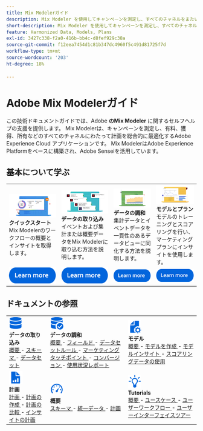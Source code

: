 ```yaml
---
title: Mix Modelerガイド
description: Mix Modeler を使用してキャンペーンを測定し、すべてのチャネルをまたいで総合的に計画を最適化する方法について説明します。
short-description: Mix Modeler を使用してキャンペーンを測定し、すべてのチャネルをまたいで総合的に計画を最適化する方法について説明します。
feature: Harmonized Data, Models, Plans
exl-id: 3427c338-f2a0-416b-bb4c-d8fef929c38a
source-git-commit: f12eea7454d1c81b347dc4960f5c491d81725f7d
workflow-type: tm+mt
source-wordcount: '203'
ht-degree: 18%

---
```


# Adobe Mix Modelerガイド

この技術ドキュメントガイドでは、Adobe **のMix Modeler** に関するセルフヘルプの支援を提供します。 Mix Modelerは、キャンペーンを測定し、有料、獲得、所有などのすべてのチャネルにわたって計画を総合的に最適化するAdobe Experience Cloud アプリケーションです。 Mix ModelerはAdobe Experience Platformをベースに構築され、Adobe Senseiを活用しています。

## 基本について学ぶ

<table style="table-layout:fixed">
  <tr style="border: 0;">
    <td>
    <a href="/help/get-started/about.md"><img src="assets/whatis-mm.png"></a>
    <div><strong> クイックスタート </strong><br/>Mix Modelerのワークフローの概要とインサイトを取得します。</div>
    </td>
    <td>
    <a href="/help/ingest-data/overview.md"><img src="assets/data-ingestion-mm.png"></a>
    <div><strong> データの取り込み </strong><br/> イベントおよび集計または概要データをMix Modelerに取り込む方法を説明します。</div>
    </td>
    <td>
    <a href="/help/harmonize-data/overview.md"><img src="assets/plan-mm.png"/></a>
    <div><strong> データの調和 </strong><br/> 集計データとイベントデータを一貫性のあるデータビューに同化する方法を説明します。 
    </div>
    </td>
    <td>
    <a href="/help/models/overview.md"><img src="assets/models-mm.png"></a>
    <div><strong> モデルとプラン </strong><br/> モデルのトレーニングとスコアリングを行い、マーケティングプランにインサイトを使用します。</div>
    </td>
  </tr>
  <tr style="border: 0;">
    <td align="center"><a href="/help/get-started/about.md"><img src="assets/learn-more-button.svg"></a></td>
    <td align="center"><a href="/help/ingest-data/overview.md"><img src="assets/learn-more-button.svg"></a></td>
    <td align="center"><a href="/help/harmonize-data/overview.md"><img src="assets/learn-more-button.svg"></a></td>
    <td align="center"><a href="/help/models/overview.md"><img src="assets/learn-more-button.svg"></a></td>
    </tr>
</table>


## ドキュメントの参照

<table style="table-layout:fixed">
  <tr style="border: 0;">
    <td>
      <img src="assets/Data.svg" width="35px"><br/>
      <strong> データの取り込み </strong><br/><a href="/help/ingest-data/overview.md"> 概要 </a> - <a href="/help/ingest-data/schemas.md"> スキーマ </a> - <a href="/help/ingest-data/datasets.md"> データセット </a> 
    </td>
    <td>
      <img src="assets/DataCheck.svg" width="35px"><br/>
      <strong> データの調和 </strong><br/><a href="/help/harmonize-data/overview.md"> 概要 </a> - <a href="/help/harmonize-data/fields.md"> フィールド </a> - <a href="/help/harmonize-data/dataset-rules.md"> データセットルール </a> - <a href="/help/harmonize-data/marketing-touchpoints.md"> マーケティングタッチポイント </a> - <a href="/help/harmonize-data/conversions.md"> コンバージョン </a> - <a href="/help/harmonize-data/usage-report.md"> 使用状況レポート </a>  
    </td>
    <td>
      <img src="assets/FileGear.svg" width="35px"><br/>
      <strong> モデル </strong><br/><a href="/help/models/overview.md"> 概要 </a> - <a href="/help/models/build.md"> モデルを作成 </a> - <a href="/help/models/insights.md"> モデルインサイト </a> - <a href="/help/models/scoring-data.md"> スコアリングデータの使用 </a>
    </td>
  </tr>
  <tr style="border: 0;">
    <td>
      <img src="assets/FileChart.svg" width="35px"><br/>
      <strong> 計画 </strong><br/><a href="/help/plans/overview.md"> 計画 </a> - <a href="/help/plans/build.md"> 計画の作成 </a> - <a href="/help/plans/compare.md"> 計画の比較 </a> - <a href="/help/plans/build.md"> インサイトの計画 </a>
    </td>
    <td>
      <img src="assets/Dashboard.svg" width="35px"><br/>
      <strong> 概要 </strong><br/><a href="/help/dashboard/overview.md"> スキーマ </a> - <a href="/help/dashboard/harmonized-data.md"> 統一データ </a> - <a href="/help/dashboard/plans.md"> 計画 </a>
    </td>
        <td>
      <img src="assets/Learn.svg" width="35px"><br/>
      <strong>Tutorials</strong><br/><a href="https://experienceleague.adobe.com/docs/mix-modeler-learn/tutorials/overview.html?lang=ja"> 概要 </a> - <a href="https://experienceleague.adobe.com/docs/mix-modeler-learn/tutorials/intro/use-cases.html?lang=ja"> ユースケース </a> - <a href="https://experienceleague.adobe.com/docs/mix-modeler-learn/tutorials/intro/user-workflow.html?lang=ja"> ユーザーワークフロー </a> - <a href="https://experienceleague.adobe.com/docs/mix-modeler-learn/tutorials/intro/user-interface-tour.html?lang=ja"> ユーザーインターフェイスツアー </a>
    </td>
  </tr>
</table>
